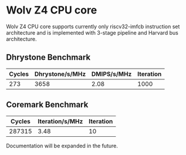 # Wolv Z4 CPU core #

Wolv Z4 CPU core supports currently only riscv32-imfcb instruction set architecture and is implemented with 3-stage pipeline and Harvard bus architecture.

## Dhrystone Benchmark ##
| Cycles | Dhrystone/s/MHz | DMIPS/s/MHz | Iteration |
| ------ | --------------- | ----------- | --------- |
|    273 |            3658 |        2.08 |      1000 |

## Coremark Benchmark ##
| Cycles | Iteration/s/MHz | Iteration |
| ------ | --------------- | --------- |
| 287315 |            3.48 |        10 |

Documentation will be expanded in the future.
